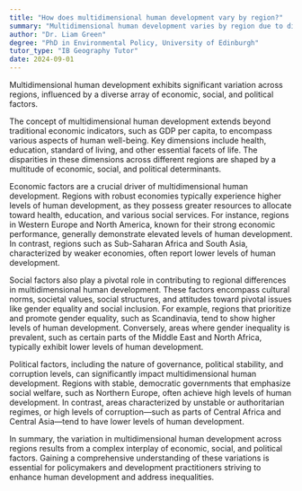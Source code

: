 ```yaml
---
title: "How does multidimensional human development vary by region?"
summary: "Multidimensional human development varies by region due to differences in economic, social, and political factors."
author: "Dr. Liam Green"
degree: "PhD in Environmental Policy, University of Edinburgh"
tutor_type: "IB Geography Tutor"
date: 2024-09-01
---
```


Multidimensional human development exhibits significant variation across regions, influenced by a diverse array of economic, social, and political factors.

The concept of multidimensional human development extends beyond traditional economic indicators, such as GDP per capita, to encompass various aspects of human well-being. Key dimensions include health, education, standard of living, and other essential facets of life. The disparities in these dimensions across different regions are shaped by a multitude of economic, social, and political determinants.

Economic factors are a crucial driver of multidimensional human development. Regions with robust economies typically experience higher levels of human development, as they possess greater resources to allocate toward health, education, and various social services. For instance, regions in Western Europe and North America, known for their strong economic performance, generally demonstrate elevated levels of human development. In contrast, regions such as Sub-Saharan Africa and South Asia, characterized by weaker economies, often report lower levels of human development.

Social factors also play a pivotal role in contributing to regional differences in multidimensional human development. These factors encompass cultural norms, societal values, social structures, and attitudes toward pivotal issues like gender equality and social inclusion. For example, regions that prioritize and promote gender equality, such as Scandinavia, tend to show higher levels of human development. Conversely, areas where gender inequality is prevalent, such as certain parts of the Middle East and North Africa, typically exhibit lower levels of human development.

Political factors, including the nature of governance, political stability, and corruption levels, can significantly impact multidimensional human development. Regions with stable, democratic governments that emphasize social welfare, such as Northern Europe, often achieve high levels of human development. In contrast, areas characterized by unstable or authoritarian regimes, or high levels of corruption—such as parts of Central Africa and Central Asia—tend to have lower levels of human development.

In summary, the variation in multidimensional human development across regions results from a complex interplay of economic, social, and political factors. Gaining a comprehensive understanding of these variations is essential for policymakers and development practitioners striving to enhance human development and address inequalities.
    